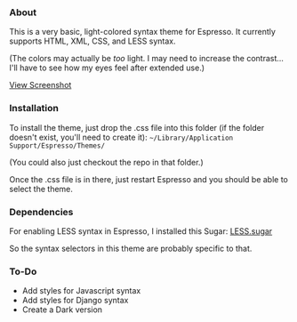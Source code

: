 ### About

This is a very basic, light-colored syntax theme for Espresso. It currently supports HTML, XML, CSS, and LESS syntax.

(The colors may actually be *too* light. I may need to increase the contrast... I'll have to see how my eyes feel after extended use.)

[View Screenshot](http://cl.ly/Drqz)

### Installation

To install the theme, just drop the .css file into this folder (if the folder doesn't exist, you'll need to create it):
`~/Library/Application Support/Espresso/Themes/`

(You could also just checkout the repo in that folder.)

Once the .css file is in there, just restart Espresso and you should be able to select the theme.

### Dependencies

For enabling LESS syntax in Espresso, I installed this Sugar: [LESS.sugar](https://github.com/cellfusion/LESS.sugar)

So the syntax selectors in this theme are probably specific to that.

### To-Do

* Add styles for Javascript syntax
* Add styles for Django syntax
* Create a Dark version